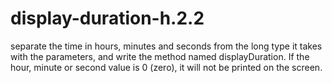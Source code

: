 # display-duration-h.2.2
 separate the time in hours, minutes and seconds from the long type it takes with the parameters, and write the method named displayDuration. If the hour, minute or second value is 0 (zero), it will not be printed on the screen.
